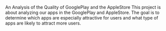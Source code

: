 An Analysis of the Quality of GooglePlay and the AppleStore
This project is about analyzing our apps in the GooglePlay and AppleStore. The goal is to determine which apps are especially attractive for users and what type of apps are likely to attract more users.
